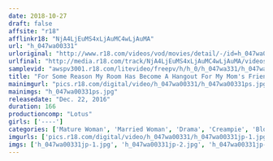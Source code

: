 ```yaml
---
date: 2018-10-27
draft: false
affsite: "r18"
afflinkr18: "NjA4LjEuMS4xLjAuMC4wLjAuMA"
url: "h_047wa00331"
urloriginal: "http://www.r18.com/videos/vod/movies/detail/-/id=h_047wa00331"
urlfinal: "http://media.r18.com/track/NjA4LjEuMS4xLjAuMC4wLjAuMA/videos/vod/movies/detail/-/id=h_047wa00331"
samplevid: "awspv3001.r18.com/litevideo/freepv/h/h_0/h_047wa331/h_047wa331_dmb_w.mp4"
title: "For Some Reason My Room Has Become A Hangout For My Mom's Friends! And Eventually, These Horny Unfaithful Wife Babes Began To Demand Creampie Sex, And Every Day Became A Living Hell, Or Heaven..."
mainimgurl: "pics.r18.com/digital/video/h_047wa00331/h_047wa00331ps.jpg"
mainimgs: "h_047wa00331ps.jpg"
releasedate: "Dec. 22, 2016"
duration: 166
productioncomp: "Lotus"
girls: ['----']
categories: ['Mature Woman', 'Married Woman', 'Drama', 'Creampie', 'Blowjob', 'Harlem', 'Hi-Def']
imgurls: ['pics.r18.com/digital/video/h_047wa00331/h_047wa00331jp-1.jpg', 'pics.r18.com/digital/video/h_047wa00331/h_047wa00331jp-2.jpg', 'pics.r18.com/digital/video/h_047wa00331/h_047wa00331jp-3.jpg', 'pics.r18.com/digital/video/h_047wa00331/h_047wa00331jp-4.jpg', 'pics.r18.com/digital/video/h_047wa00331/h_047wa00331jp-5.jpg', 'pics.r18.com/digital/video/h_047wa00331/h_047wa00331jp-6.jpg', 'pics.r18.com/digital/video/h_047wa00331/h_047wa00331jp-7.jpg', 'pics.r18.com/digital/video/h_047wa00331/h_047wa00331jp-8.jpg', 'pics.r18.com/digital/video/h_047wa00331/h_047wa00331jp-9.jpg', 'pics.r18.com/digital/video/h_047wa00331/h_047wa00331jp-10.jpg', 'pics.r18.com/digital/video/h_047wa00331/h_047wa00331jp-11.jpg', 'pics.r18.com/digital/video/h_047wa00331/h_047wa00331jp-12.jpg', 'pics.r18.com/digital/video/h_047wa00331/h_047wa00331jp-13.jpg', 'pics.r18.com/digital/video/h_047wa00331/h_047wa00331jp-14.jpg', 'pics.r18.com/digital/video/h_047wa00331/h_047wa00331jp-15.jpg', 'pics.r18.com/digital/video/h_047wa00331/h_047wa00331jp-16.jpg', 'pics.r18.com/digital/video/h_047wa00331/h_047wa00331jp-17.jpg', 'pics.r18.com/digital/video/h_047wa00331/h_047wa00331jp-18.jpg', 'pics.r18.com/digital/video/h_047wa00331/h_047wa00331jp-19.jpg', 'pics.r18.com/digital/video/h_047wa00331/h_047wa00331jp-20.jpg']
imgs: ['h_047wa00331jp-1.jpg', 'h_047wa00331jp-2.jpg', 'h_047wa00331jp-3.jpg', 'h_047wa00331jp-4.jpg', 'h_047wa00331jp-5.jpg', 'h_047wa00331jp-6.jpg', 'h_047wa00331jp-7.jpg', 'h_047wa00331jp-8.jpg', 'h_047wa00331jp-9.jpg', 'h_047wa00331jp-10.jpg', 'h_047wa00331jp-11.jpg', 'h_047wa00331jp-12.jpg', 'h_047wa00331jp-13.jpg', 'h_047wa00331jp-14.jpg', 'h_047wa00331jp-15.jpg', 'h_047wa00331jp-16.jpg', 'h_047wa00331jp-17.jpg', 'h_047wa00331jp-18.jpg', 'h_047wa00331jp-19.jpg', 'h_047wa00331jp-20.jpg']
---
```


